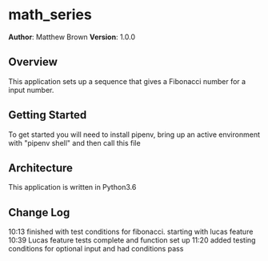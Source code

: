 # math_series

**Author**: Matthew Brown
**Version**: 1.0.0

## Overview
This application sets up a sequence that gives a Fibonacci number for a input number.

## Getting Started
To get started you will need to install pipenv, bring up an active environment with "pipenv shell" and then call this file

## Architecture
This application is written in Python3.6



## Change Log

10:13 finished with test conditions for fibonacci. starting with lucas feature
10:39 Lucas feature tests complete and function set up
11:20 added testing conditions for optional input and had conditions pass
